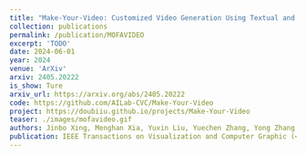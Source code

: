 ```yaml
---
title: "Make-Your-Video: Customized Video Generation Using Textual and Structural Guidance"
collection: publications
permalink: /publication/MOFAVIDEO
excerpt: 'TODO'
date: 2024-06-01
year: 2024
venue: 'ArXiv'
arxiv: 2405.20222
is_show: Ture
arxiv_url: https://arxiv.org/abs/2405.20222
code: https://github.com/AILab-CVC/Make-Your-Video
project: https://doubiiu.github.io/projects/Make-Your-Video
teaser: ./images/mofavideo.gif
authors: Jinbo Xing, Menghan Xia, Yuxin Liu, Yuechen Zhang, Yong Zhang, Yingqing He, Hanyuan Liu, Haoxin Chen, <b>Xiaodong Cun</b>, Xintao Wang, Ying Shan, Tien-Tsin Wong
publication: IEEE Transactions on Visualization and Computer Graphic (<b>TVCG</b>)
---
```

